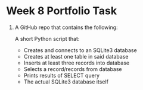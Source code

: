 # Week 8 Portfolio Task

1. A GitHub repo that contains the following:

   A short Python script that:
    - Creates and connects to an SQLite3 database
    - Creates at least one table in said database
    - Inserts at least three records into database
    - Selects a record/records from database
    - Prints results of SELECT query 
    - The actual SQLite3 database itself
